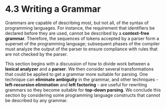# 4.3 Writing a Grammar 

Grammars are capable of describing most, but not all, of the syntax of programming languages. For instance, the requirement that identifiers be declared before they are used, cannot be described by a **context-free grammar**. Therefore, the sequences of tokens accepted by a parser form a superset of the programming language; subsequent phases of the compiler must analyze the output of the parser to ensure compliance with rules that are not checked by the parser.

This section begins with a discussion of how to divide work between a **lexical analyzer** and a **parser**. We then consider several transformations that could be applied to get a grammar more suitable for parsing. One technique can **eliminate ambiguity** in the grammar, and other techniques - **left-recursion elimination** and **left factoring** - are useful for rewriting grammars so they become suitable for **top-down parsing**. We conclude this section by considering some programming language constructs that cannot be described by any grammar.